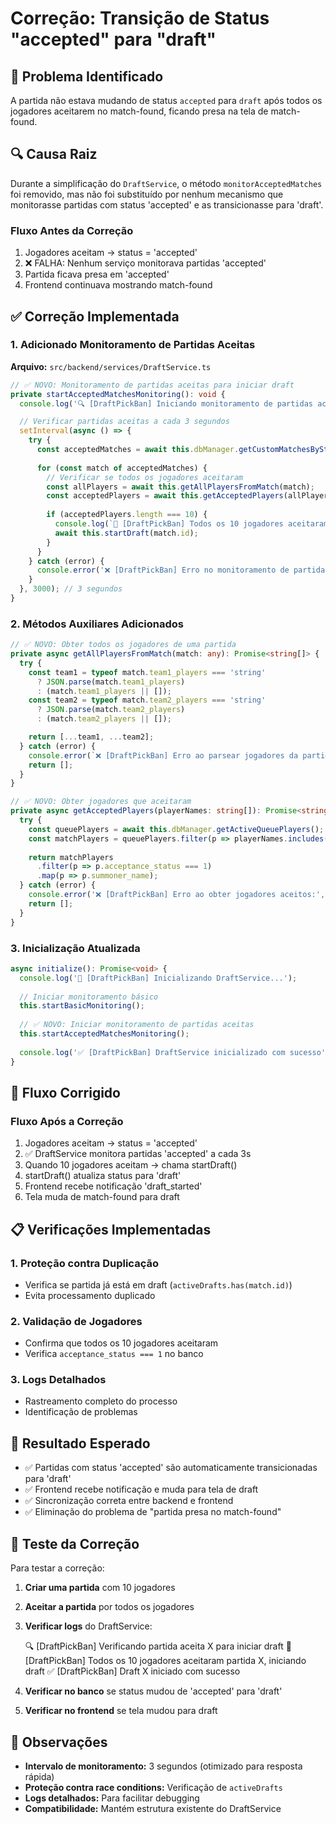 # Correção: Transição de Status "accepted" para "draft"

## 🚨 Problema Identificado

A partida não estava mudando de status `accepted` para `draft` após todos os jogadores aceitarem no match-found, ficando presa na tela de match-found.

## 🔍 Causa Raiz

Durante a simplificação do `DraftService`, o método `monitorAcceptedMatches` foi removido, mas não foi substituído por nenhum mecanismo que monitorasse partidas com status 'accepted' e as transicionasse para 'draft'.

### Fluxo Antes da Correção

1. Jogadores aceitam → status = 'accepted'
2. ❌ FALHA: Nenhum serviço monitorava partidas 'accepted'
3. Partida ficava presa em 'accepted'
4. Frontend continuava mostrando match-found

## ✅ Correção Implementada

### 1. **Adicionado Monitoramento de Partidas Aceitas**

**Arquivo:** `src/backend/services/DraftService.ts`

```typescript
// ✅ NOVO: Monitoramento de partidas aceitas para iniciar draft
private startAcceptedMatchesMonitoring(): void {
  console.log('🔍 [DraftPickBan] Iniciando monitoramento de partidas aceitas');

  // Verificar partidas aceitas a cada 3 segundos
  setInterval(async () => {
    try {
      const acceptedMatches = await this.dbManager.getCustomMatchesByStatus('accepted');
      
      for (const match of acceptedMatches) {
        // Verificar se todos os jogadores aceitaram
        const allPlayers = await this.getAllPlayersFromMatch(match);
        const acceptedPlayers = await this.getAcceptedPlayers(allPlayers);
        
        if (acceptedPlayers.length === 10) {
          console.log(`🎉 [DraftPickBan] Todos os 10 jogadores aceitaram partida ${match.id}, iniciando draft`);
          await this.startDraft(match.id);
        }
      }
    } catch (error) {
      console.error('❌ [DraftPickBan] Erro no monitoramento de partidas aceitas:', error);
    }
  }, 3000); // 3 segundos
}
```

### 2. **Métodos Auxiliares Adicionados**

```typescript
// ✅ NOVO: Obter todos os jogadores de uma partida
private async getAllPlayersFromMatch(match: any): Promise<string[]> {
  try {
    const team1 = typeof match.team1_players === 'string'
      ? JSON.parse(match.team1_players)
      : (match.team1_players || []);
    const team2 = typeof match.team2_players === 'string'
      ? JSON.parse(match.team2_players)
      : (match.team2_players || []);

    return [...team1, ...team2];
  } catch (error) {
    console.error(`❌ [DraftPickBan] Erro ao parsear jogadores da partida ${match.id}:`, error);
    return [];
  }
}

// ✅ NOVO: Obter jogadores que aceitaram
private async getAcceptedPlayers(playerNames: string[]): Promise<string[]> {
  try {
    const queuePlayers = await this.dbManager.getActiveQueuePlayers();
    const matchPlayers = queuePlayers.filter(p => playerNames.includes(p.summoner_name));
    
    return matchPlayers
      .filter(p => p.acceptance_status === 1)
      .map(p => p.summoner_name);
  } catch (error) {
    console.error('❌ [DraftPickBan] Erro ao obter jogadores aceitos:', error);
    return [];
  }
}
```

### 3. **Inicialização Atualizada**

```typescript
async initialize(): Promise<void> {
  console.log('🎯 [DraftPickBan] Inicializando DraftService...');
  
  // Iniciar monitoramento básico
  this.startBasicMonitoring();
  
  // ✅ NOVO: Iniciar monitoramento de partidas aceitas
  this.startAcceptedMatchesMonitoring();
  
  console.log('✅ [DraftPickBan] DraftService inicializado com sucesso');
}
```

## 🔄 Fluxo Corrigido

### Fluxo Após a Correção

1. Jogadores aceitam → status = 'accepted'
2. ✅ DraftService monitora partidas 'accepted' a cada 3s
3. Quando 10 jogadores aceitam → chama startDraft()
4. startDraft() atualiza status para 'draft'
5. Frontend recebe notificação 'draft_started'
6. Tela muda de match-found para draft

## 📋 Verificações Implementadas

### 1. **Proteção contra Duplicação**

- Verifica se partida já está em draft (`activeDrafts.has(match.id)`)
- Evita processamento duplicado

### 2. **Validação de Jogadores**

- Confirma que todos os 10 jogadores aceitaram
- Verifica `acceptance_status === 1` no banco

### 3. **Logs Detalhados**

- Rastreamento completo do processo
- Identificação de problemas

## 🎯 Resultado Esperado

- ✅ Partidas com status 'accepted' são automaticamente transicionadas para 'draft'
- ✅ Frontend recebe notificação e muda para tela de draft
- ✅ Sincronização correta entre backend e frontend
- ✅ Eliminação do problema de "partida presa no match-found"

## 🔧 Teste da Correção

Para testar a correção:

1. **Criar uma partida** com 10 jogadores
2. **Aceitar a partida** por todos os jogadores
3. **Verificar logs** do DraftService:

   🔍 [DraftPickBan] Verificando partida aceita X para iniciar draft
   🎉 [DraftPickBan] Todos os 10 jogadores aceitaram partida X, iniciando draft
   ✅ [DraftPickBan] Draft X iniciado com sucesso
  
4. **Verificar no banco** se status mudou de 'accepted' para 'draft'
5. **Verificar no frontend** se tela mudou para draft

## 📝 Observações

- **Intervalo de monitoramento:** 3 segundos (otimizado para resposta rápida)
- **Proteção contra race conditions:** Verificação de `activeDrafts`
- **Logs detalhados:** Para facilitar debugging
- **Compatibilidade:** Mantém estrutura existente do DraftService
